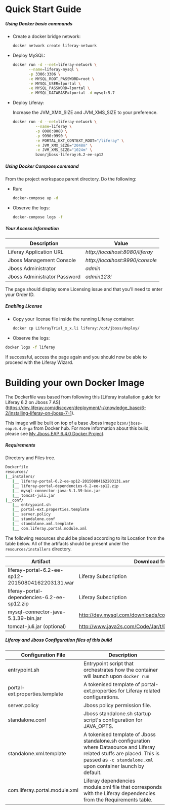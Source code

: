 # Quick Start Guide

##### Using Docker basic commands  

  - Create a docker bridge network:
    
     ```bash
     docker network create liferay-network
     ```
  - Deploy MySQL:

    ```bash
    docker run -d --net=liferay-network \
           --name=liferay-mysql \
           -p 3306:3306 \
           -e MYSQL_ROOT_PASSWORD=root \
           -e MYSQL_USER=lportal \
           -e MYSQL_PASSWORD=lportal \
           -e MYSQL_DATABASE=lportal -d mysql:5.7
    ```
    
  - Deploy Liferay:

    Increase the JVM_XMX_SIZE and JVM_XMS_SIZE to your preference.

    ```bash
    docker run -d --net=liferay-network \
              --name=liferay \
              -p 8080:8080 \
              -p 9990:9990 \
              -e PORTAL_EXT_CONTEXT_ROOT="/liferay" \
              -e JVM_XMX_SIZE="2048m" \
              -e JVM_XMS_SIZE="1024m" \
              bzon/jboss-liferay:6.2-ee-sp12
     ```

##### Using Docker Compose command  

From the project workspace parent directory. Do the following:

  - Run:
 
      ```bash
      docker-compose up -d
      ```
  - Observe the logs:
 
     ```bash
     docker-compose logs -f
     ```

##### Your Access Information
Description | Value
------------ | -------------
Liferay Application URL | *http://localhost:8080/liferay*  
Jboss Management Console | *http://localhost:9990/console*  
Jboss Administrator | *admin*  
Jboss Administrator Password | *admin123!*  

The page should display some Licensing issue and that you'll need to enter your Order ID.

##### Enabling License

  - Copy your license file inside the running Liferay container:

    ```bash
    docker cp LiferayTrial_x_x.li liferay:/opt/jboss/deploy/
    ```

  - Observe the logs:

   ```bash
   docker logs -f liferay
   ``` 

If successful, access the page again and you should now be able to proceed with the Liferay Wizard.  
  
# Building your own Docker Image

The Dockerfile was based from following this [Liferay installation guide for Liferay 6.2 on Jboss 7 AS] (https://dev.liferay.com/discover/deployment/-/knowledge_base/6-2/installing-liferay-on-jboss-7-1).  

This image will be built on top of a base Jboss image `bzon/jboss-eap:6.4.0-ga` from Docker hub. For more information about this build, please see [My Jboss EAP 6.4.0 Docker Project](https://github.com/bzon/docker-jboss/tree/master/jboss-eap-6.4).

##### Requirements

Directory and Files tree.

```bash
Dockerfile
resources/
|__instalers/
   |__ liferay-portal-6.2-ee-sp12-20150804162203131.war
   |__ liferay-portal-dependencies-6.2-ee-sp12.zip
   |__ mysql-connector-java-5.1.39-bin.jar
   |__ tomcat-juli.jar
|__conf/
   |__ entrypoint.sh
   |__ portal-ext.properties.template
   |__ server.policy
   |__ standalone.conf
   |__ standalone.xml.template
   |__ com.liferay.portal.module.xml
```

The following resources should be placed according to its Location from the table below. All of the artifacts should be present under the `resources/installers` directory.

Artifact | Download from
------------ | -------------
liferay-portal-6.2-ee-sp12-20150804162203131.war | Liferay Subscription
liferay-portal-dependencies-6.2-ee-sp12.zip | Liferay Subscription
mysql-connector-java-5.1.39-bin.jar | http://dev.mysql.com/downloads/connector/j/
tomcat-juli.jar (optional) | http://www.java2s.com/Code/Jar/t/Downloadtomcatjulijar.htm
  
##### Liferay and Jboss Configuration files of this build

Configuration File | Description
------------ | -------------
entrypoint.sh | Entrypoint script that orchestrates how the container will launch upon `docker run`
portal-ext.properties.template | A tokenised template of portal-ext.properties for Liferay related configurations.
server.policy | Jboss policy permission file.
standalone.conf | Jboss standalone.sh startup script's configuration for JAVA_OPTS.
standalone.xml.template | A tokenised template of Jboss standalone.sh configuration where Datasource and Liferay related stuffs are placed. This is passed as `-c standalone.xml` upon container launch by default.
com.liferay.portal.module.xml | Liferay dependencies module.xml file that corresponds with the Liferay dependencies from the Requirements table.


